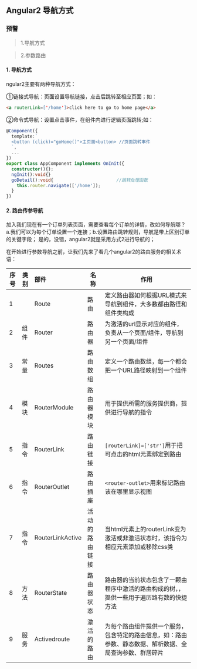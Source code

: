 ## Angular2 导航方式
### 预警
> 1.导航方式

> 2.参数路由

#### 1. 导航方式

ngular2主要有两种导航方式：

①链接式导航：页面设置导航链接，点击后跳转至相应页面；如：

```html
<a routerLink=['/home']>click here to go to home page</a>
```

②命令式导航：设置点击事件，在组件内进行逻辑页面跳转;如：
```typescript
@Component({
  template:`
  <button (click)="goHome()">主页面<button> //页面跳转事件
  `,
  ...
})
export class AppComponent implements OnInit({
  constructor(){};
  ngInit():void{}
  goDetail():void{                        //跳转处理函数  
    this.router.navigate(['/home']);
  }
})
```

#### 2. 路由传参导航

加入我们现在有一个订单列表页面，需要查看每个订单的详情，改如何导航哪？
a.我们可以为每个订单设置一个连接；b.设置路由跳转规则，导航是带上区别订单的关键字段；
是的，没错，angular2就是采用方式2进行导航的；

 在开始进行参数导航之前，让我们先来了看几个angular2的路由服务的相关术语：
 
 | 序号 | 类别 | 部件          | 名称  | 作用 |
 | --- | ----|:---           | -----   |---- |
 | 1   | |Route              |路由         | 定义路由器如何根据URL模式来导航到组件，大多数都由路径和组件类构成   |
 | 2   |组件 |Router          |路由器       | 为激活的url显示对应的组件，负责从一个页面/组件，导航到另一个页面/组件 |
 | 3   |常量 |Routes          |路由数组     | 定义一个路由数组，每一个都会把一个URL路径映射到一个组件 |
 | 4   |模块 |RouterModule    |路由器模块   | 用于提供所需的服务提供商，提供进行导航的指令|
 | 5   |指令 |RouterLink      |路由链接     | `[routerLink]=['str']`用于把可点击的html元素绑定到路由 |
 | 6   |指令 |RouterOutlet    |路由插座     | `<router-outlet>`用来标记路由该在哪里显示视图|
 | 7   |指令 |RouterLinkActive|活动的路由链接| 当html元素上的routerLink变为激活或非激活状态时，该指令为相应元素添加或移除css类|
 | 8   |方法 |RouterState     |路由器状态   | 路由器的当前状态包含了一颗由程序中激活的路由构成的树，，提供一些用于遍历路有数的快捷方法|
 | 9   |服务 |Activedroute    |激活的路由   | 为每个路由组件提供一个服务，包含特定的路由信息，如：路由参数、静态数据、解析数据、全局查询参数、群居碎片 |
